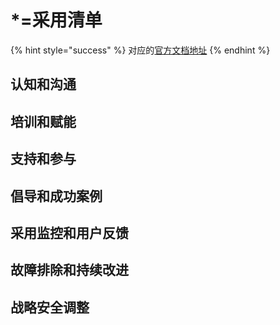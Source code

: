 # \*=采用清单

{% hint style="success" %}
对应的[官方文档地址](https://bitwarden.com/help/adoption-checklist/)
{% endhint %}

## 认知和沟通 <a href="#awareness-and-communication" id="awareness-and-communication"></a>

## 培训和赋能 <a href="#training-and-enablement" id="training-and-enablement"></a>

## 支持和参与 <a href="#support-and-engagement" id="support-and-engagement"></a>

## 倡导和成功案例 <a href="#advocacy-and-success-stories" id="advocacy-and-success-stories"></a>

## 采用监控和用户反馈 <a href="#adoption-monitoring-and-user-feedback" id="adoption-monitoring-and-user-feedback"></a>

## 故障排除和持续改进 <a href="#troubleshooting-and-continuous-improvement" id="troubleshooting-and-continuous-improvement"></a>

## 战略安全调整 <a href="#strategic-security-alignment" id="strategic-security-alignment"></a>
